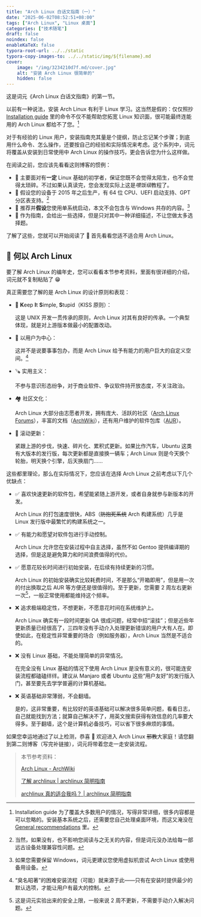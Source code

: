```yaml
---
title: "Arch Linux 白话文指南（一）"
date: "2025-06-02T08:52:51+08:00"
tags: ["Arch Linux", "Linux 桌面"]
categories: ["技术随笔"]
draft: false
noindex: false
enableKaTeX: false
typora-root-url: ../../static
typora-copy-images-to: ../../static/img/${filename}.md
cover:
    image: "/img/3234210d7f.md/cover.jpg"
    alt: "安装 Arch Linux 很简单的"
    hidden: false
---
```


这是词元《Arch Linux 白话文指南》的第一节。

以前有一种说法，安装 Arch Linux 有利于 Linux 学习。这当然是假的：仅仅照抄 [Installation guide](https://wiki.archlinux.org/title/Installation_guide) 里的命令不仅不能帮助您拓宽 Linux 知识面，很可能最终连能用的 Arch Linux 都给不了您。[^1]

[^1]: Installation guide 为了覆盖大多数用户的情况，写得非常详细，很多内容都是可以忽略的。安装基本系统之后，还需要您自己处理桌面环境，而这又淹没在 [General recommendations](https://wiki.archlinux.org/title/General_recommendations) 里。

对于有经验的 Linux 用户，安装指南充其量是个提纲，防止忘记某个步骤；到底用什么命令、怎么操作，还要按自己的经验和实际情况来考虑。这个系列中，词元将覆盖从安装到日常使用中 Arch Linux 的操作技巧，更会告诉您为什么这样做。

在阅读之前，您应该先看看这则博客的惯例：

- 🤗 主要面对有**一定** Linux 基础的初学者，保证您既不会觉得太陌生，也不会觉得太琐碎。不过如果认真读完，您会发现实际上这是*喂饭级*教程了。
- 💯 假设您的设备于 2015 年之后生产，有 64 位 CPU、UEFI 启动支持、GPT 分区表支持。[^2]
- 🔂 推荐并**假设**您使用单系统启动，本文不会包含与 Windows 共存的内容。[^3]
- 🧭 作为指南，会给出一些选择，但是只对其中一种详细描述，不让您做太多选择题。

[^2]: 当然，如果没有，也不影响您阅读与之无关的内容，但是词元没办法给每一部远古设备处理兼容性问题。
[^3]: 如果您需要保留 Windows，词元更建议您使用虚拟机尝试 Arch Linux 或使用备用设备。

了解了这些，您就可以开始阅读了 🎉 首先看看您适不适合用 Arch Linux。

## 🏹 何以 Arch Linux

要了解 Arch Linux 的编年史，您可以看看本节参考资料，里面有很详细的介绍，词元就不复制粘贴了 😁

真正需要您了解的是 Arch Linux 的设计原则和表现：

- 🏡 **K**eep **I**t **S**imple, **S**tupid（KISS 原则）：

  这是 UNIX 开发一贯传承的原则，Arch Linux 对其有良好的传承。一个典型体现，就是对上游版本做最小的配置改动。

- 🎯 以用户为中心：

  这并不是说要事事包办，而是 Arch Linux 给予有能力的用户巨大的自定义空间。[^4]

- 🪚 实用主义：

  不参与意识形态纷争，对于商业软件、争议软件持开放态度，不关注政治。

- 🏘️ 社区文化：

  Arch Linux 大部分由志愿者开发，拥有庞大、活跃的社区（[Arch Linux Forums](https://bbs.archlinux.org/)），丰富的文档（[ArchWiki](https://wiki.archlinux.org)），还有用户维护的软件包库（[AUR](https://aur.archlinux.org)）。

- 🎢 滚动更新：

  紧跟上游的步伐，快速、碎片化、累积式更新。如果比作汽车，Ubuntu 这类有大版本的发行版，每次更新都是直接换一辆车；Arch Linux 则是今天换个轮胎，明天换个引擎，后天换扇门……

[^4]: “臭名昭著”的困难安装流程（可能）就来源于此——只有在安装时提供最少的默认选项，才能让用户有最大的控制。

这些都里理论，那么在实际情况下，您应该在选择 Arch Linux 之前考虑以下几个优缺点：

- ✅ 喜欢快速更新的软件包，希望能紧随上游开发，或者自身就参与新版本的开发。

  Arch Linux 的打包速度很快，ABS（~~防抱死系统~~ Arch 构建系统）几乎是 Linux 发行版中最繁忙的构建系统之一。

- ✅ 有能力和愿望对软件包进行手动控制。

  Arch Linux 允许您在安装过程中自主选择，虽然不如 Gentoo 提供编译期的选择，但是这是避免算力和时间浪费值得的代价。

- ✅ 愿意花较长时间进行初始安装，在后续有持续更新的习惯。

  Arch Linux 的初始安装确实比较耗费时间，不是那么“开箱即用”，但是用一次的付出换取之后 AUR 等方便还是很值得的。至于更新，您需要 2 周左右更新一次[^5]，一般正常使用都能维持这个频率。

- ❌ 追求极端稳定性，不想更新，不愿意花时间在系统维护上。

  Arch Linux 确实有一段时间更新 QA 很成问题，经常中招“滚挂”；但是近些年更新质量已经很高了，三四年没有手动介入处理更新错误的用户大有人在。即使如此，在稳定性非常重要的场合（例如服务器），Arch Linux 当然是不适合的。

- ❌ 没有 Linux 基础，不能处理简单的异常情况。

  在完全没有 Linux 基础的情况下使用 Arch Linux 是没有意义的，很可能连安装流程都磕磕绊绊。建议从 Manjaro 或者 Ubuntu 这些“用户友好”的发行版入门，甚至要先去学学普遍的计算机基础。

- ❌ 英语基础非常薄弱，不会翻墙。

  是的，这非常重要，有比较好的英语基础可以解决很多简单问题，看看日志，自己就能找到方法；就算自己解决不了，用英文搜索获得有效信息的几率要大得多。至于翻墙，这个是计算机必备技巧，可以省下很多麻烦的事情。

[^5]: 这是词元实验出来的安全上限，一般来说 2 周不更新，不需要手动介入解决问题。

如果您幸运地通过了以上检测，恭喜 🎉 欢迎进入 Arch Linux ~~邪教~~大家庭！请您翻到第二则博客（写完补链接），词元将带着您走一走安装流程。

> 本节参考资料：
>
> [Arch Linux - ArchWiki](https://wiki.archlinux.org/title/Arch_Linux)
>
> [了解 archlinux | archlinux 简明指南](https://arch.icekylin.online/guide/prepare/understand.html)
>
> [archlinux 真的适合我吗？ | archlinux 简明指南](https://arch.icekylin.online/guide/prepare/head-on-blow.html)
